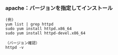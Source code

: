 ### apache：バージョンを指定してインストール
```
(例)
yum list | grep httpd
sudo yum install httpd.x86_64
sudo yum install httpd-devel.x86_64

（バージョン確認）
httpd -v
```

